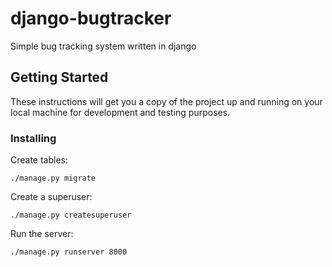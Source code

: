 # django-bugtracker

Simple bug tracking system written in django

## Getting Started

These instructions will get you a copy of the project up and running on your local machine for development and testing purposes.

### Installing

Create tables:
```
./manage.py migrate
```

Create a superuser:
```
./manage.py createsuperuser
```

Run the server:
```
./manage.py runserver 8000
```

